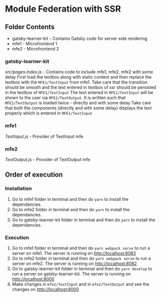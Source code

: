 # Module Federation with SSR

## Folder Contents
* gatsby-learner-kit - Contains Gatsby code for server side rendering
* mfe1 - Microfrontend 1
* mfe2 - Microfrontend 2

### gatsby-learner-kit
*src/pages.index.js* - Contains code to include mfe1, mfe2, mfe2 with some delay
First load the textbox along with static content and then replace the textbox with the `MFE1/TextInput` from mfe1. Take care that the transition should be smooth and the text entered in textbox of ssr should be persisted in the textbox of `MFE1/TextInput`
The text entered in `MFE1/TextInput` will be shown to the user via `MFE2/TextOutput`. It is written such that `MFE2/TextOutput` is loaded twice - directly and with some delay
Take care that both the components (directly and with some delay) displays the text properly which is entered in `MFE1/TextInput`

### mfe1
*TextInput.js* - Provider of TextInput mfe

### mfe2
*TextOutput.js* - Provider of TextOutput mfe

## Order of execution

### Installation
1. Go to mfe1 folder in terminal and then do `yarn` to install the dependancies.
2. Go to mfe2 folder in terminal and then do `yarn` to install the dependancies.
3. Go to gatsby-learner-kit folder in terminal and then do `yarn` to install the dependancies.

### Execution
1. Go to mfe1 folder in terminal and then do `yarn webpack serve` to run a server on mfe1. The server is running on [http://localhost:8083](http://localhost:8083)
2. Go to mfe2 folder in terminal and then do `yarn webpack serve` to run a server on mfe2. The server is running on [http://localhost:8082](http://localhost:8082)
3. Go to gatsby-learner-kit folder in terminal and then do `yarn develop` to run a server on gatsby-learner-kit. The server is running on [http://localhost:8000](http://localhost:8000)
4. Make changes in `mfe1/TextInput` and in `mfe2/TextOutput` and see the changes on [http://localhost:8000](http://localhost:8000)

